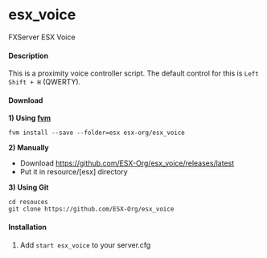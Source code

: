 # esx_voice
FXServer ESX Voice


#### Description
This is a proximity voice controller script. The default control for this is `Left Shift + H` (QWERTY).

#### Download

**1) Using [fvm](https://github.com/qlaffont/fvm-installer)**
```
fvm install --save --folder=esx esx-org/esx_voice
```

**2) Manually**
- Download https://github.com/ESX-Org/esx_voice/releases/latest
- Put it in resource/[esx] directory

**3) Using Git**

```
cd resouces
git clone https://github.com/ESX-Org/esx_voice
```

#### Installation

1) Add `start esx_voice` to your server.cfg
